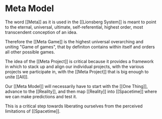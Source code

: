 # Meta Model

The word [[Meta]] as it is used in the [[Lionsberg System]] is meant to point to the eternal, universal, ultimate, self-referential, highest order, most transcendent conception of an idea. 

Therefore the [[Meta Game]] is the highest universal overarching and uniting "Game of games", that by definiton contains within itself and orders all other possible games.

The idea of the [[Meta Project]] is critical because it provides a framework in which to stack up and align our individual projects, with the various projects we participate in, with the [[Meta Project]] that is big enough to unite [[All]].  

Our [[Meta Model]] will necessarily have to start with the [[One Thing]], advance to the [[Reality]], and then map [[Reality]] into [[Spacetime]] where we can make predictions and test it. 

This is a critical step towards liberating ourselves from the perceived limitations of [[Spacetime]]. 
